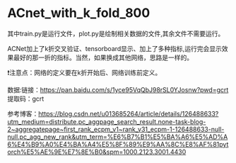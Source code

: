 # ACnet_with_k_fold_800
其中train.py是运行文件，plot.py是绘制相关数据的文件,其余文件不需要运行。

ACNet加上了k折交叉验证、tensorboard显示、加上了多种指标,运行完会显示效果最好的那一折的指标。当然，如果换成其他网络，思路是一样的。

❗注意点：网络的定义要在k折开始后、网络训练前定义。

数据:链接：https://pan.baidu.com/s/1yce95VqQbJ98rSL0YJosnw?pwd=gcrt 
     提取码：gcrt 
     
参考博客：https://blog.csdn.net/u013685264/article/details/126488633?utm_medium=distribute.pc_aggpage_search_result.none-task-blog-2~aggregatepage~first_rank_ecpm_v1~rank_v31_ecpm-1-126488633-null-null.pc_agg_new_rank&utm_term=%E6%B7%B1%E5%BA%A6%E5%AD%A6%E4%B9%A0%E4%BA%A4%E5%8F%89%E9%AA%8C%E8%AF%81pytorch%E5%AE%9E%E7%8E%B0&spm=1000.2123.3001.4430

